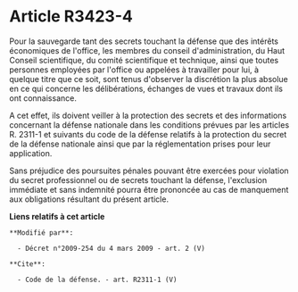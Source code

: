 # Article R3423-4

Pour la sauvegarde tant des secrets touchant la défense que des intérêts économiques de l'office, les membres du conseil
d'administration, du Haut Conseil scientifique, du comité scientifique et technique, ainsi que toutes personnes employées par
l'office ou appelées à travailler pour lui, à quelque titre que ce soit, sont tenus d'observer la discrétion la plus absolue
en ce qui concerne les délibérations, échanges de vues et travaux dont ils ont connaissance.

A cet effet, ils doivent veiller à la protection des secrets et des informations concernant la défense nationale dans les
conditions prévues par les articles R. 2311-1 et suivants du code de la défense relatifs à la protection du secret de la
défense nationale ainsi que par la réglementation prises pour leur application. 

Sans préjudice des poursuites pénales pouvant être exercées pour violation du secret professionnel ou de secrets touchant la
défense, l'exclusion immédiate et sans indemnité pourra être prononcée au cas de manquement aux obligations résultant du
présent article.

**Liens relatifs à cet article**

	**Modifié par**:

	  - Décret n°2009-254 du 4 mars 2009 - art. 2 (V)

	**Cite**:

	  - Code de la défense. - art. R2311-1 (V)

